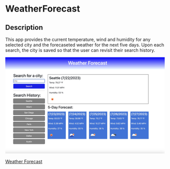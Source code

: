 # WeatherForecast
 ## Description

 This app provides the current temperature, wind and humidity for any selected city and the forecaseted weather for the next five days. Upon each search, the city is saved so that the user can revisit their search history. 

 ![Weather Forecast SS](./assets/images/WeatherForecastSS.jpg)

[Weather Forecast](https://kthames.github.io/WeatherForecast/)
